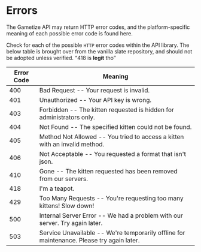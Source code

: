 # Errors

The Gametize API may return HTTP error codes, and the platform-specific meaning of each possible error code is found here. 

<aside class="dev">Check for each of the possible <code>HTTP</code> error codes within the API library. The below table is brought over from the vanilla slate repository, and should not be adopted unless verified. <q>418 is <strong>legit</strong> tho</q></aside>


Error Code | Meaning
---|---
400 | Bad Request -- Your request is invalid.
401 | Unauthorized -- Your API key is wrong.
403 | Forbidden -- The kitten requested is hidden for administrators only.
404 | Not Found -- The specified kitten could not be found.
405 | Method Not Allowed -- You tried to access a kitten with an invalid method.
406 | Not Acceptable -- You requested a format that isn't json.
410 | Gone -- The kitten requested has been removed from our servers.
418 | I'm a teapot.
429 | Too Many Requests -- You're requesting too many kittens! Slow down!
500 | Internal Server Error -- We had a problem with our server. Try again later.
503 | Service Unavailable -- We're temporarily offline for maintenance. Please try again later.
